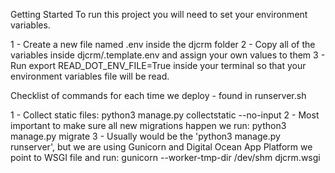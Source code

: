 
Getting Started
To run this project you will need to set your environment variables.

1 - Create a new file named .env inside the djcrm folder
2 - Copy all of the variables inside djcrm/.template.env and assign your own values to them
3 - Run export READ_DOT_ENV_FILE=True inside your terminal so that your environment variables file will be read.



Checklist of commands for each time we deploy - found in runserver.sh

1 - Collect static files: python3 manage.py collectstatic --no-input
2 - Most important to make sure all new migrations happen we run: python3 manage.py migrate
3 - Usually would be the 'python3 manage.py runserver', but we are using Gunicorn and Digital Ocean App Platform we point to WSGI file and run: gunicorn --worker-tmp-dir /dev/shm djcrm.wsgi

